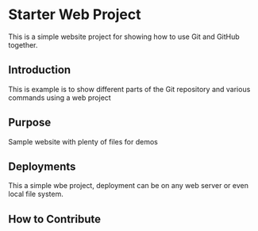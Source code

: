 # Starter Web Project

This is a simple website project for showing how
to use Git and GitHub together.

## Introduction

This is example is to show different parts of the
Git repository and various commands using a web 
project

## Purpose

Sample website with plenty of files for demos

## Deployments

This a simple wbe project, deployment can be on any
web server or even local file system.

## How to Contribute

